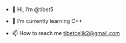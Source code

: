 - 👋 Hi, I’m @tibet5

<!-- 👀 I’m interested in -->
- 🌱 I’m currently learning C++
<!-- 💞️ I’m looking to collaborate -->
- 📫 How to reach me <a href="mailto:tibetcelik2@gmail.com">tibetcelik2@gmail.com</a>

<!---
tibet5/tibet5 is a ✨ special ✨ repository because its `README.md` (this file) appears on your GitHub profile.
You can click the Preview link to take a look at your changes.
--->

